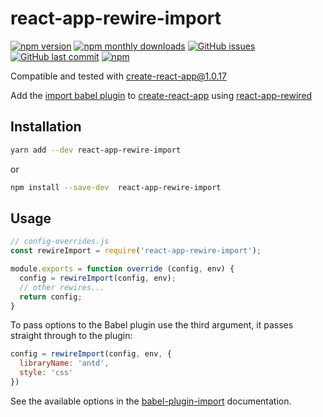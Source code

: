 # react-app-rewire-import
[![npm version](https://img.shields.io/npm/v/react-app-rewire-import.svg)](https://www.npmjs.com/package/react-app-rewire-import)
[![npm monthly downloads](https://img.shields.io/npm/dm/react-app-rewire-import.svg)](https://www.npmjs.com/package/react-app-rewire-import)
[![GitHub issues](https://img.shields.io/github/issues/brianveltman/react-app-rewire-import.svg)](https://github.com/brianveltman/react-app-rewire-import/issues)
[![GitHub last commit](https://img.shields.io/github/last-commit/brianveltman/react-app-rewire-import.svg)](https://github.com/brianveltman/react-app-rewire-import)
[![npm](https://img.shields.io/npm/l/react-app-rewire-import.svg)](https://www.npmjs.com/package/react-app-rewire-import)

Compatible and tested with [create-react-app@1.0.17](https://github.com/facebookincubator/create-react-app)

Add the [import babel plugin](https://github.com/ant-design/babel-plugin-import) to [create-react-app](https://github.com/facebookincubator/create-react-app) using [react-app-rewired](https://github.com/timarney/react-app-rewired)

## Installation

```sh
yarn add --dev react-app-rewire-import
```

or

```sh
npm install --save-dev  react-app-rewire-import
```

## Usage

```js
// config-overrides.js
const rewireImport = require('react-app-rewire-import');

module.exports = function override (config, env) {
  config = rewireImport(config, env);
  // other rewires...
  return config;
}
```

To pass options to the Babel plugin use the third argument, it passes straight through to the plugin:

```js
config = rewireImport(config, env, {
  libraryName: 'antd',
  style: 'css'
})
```
See the available options in the [babel-plugin-import](https://github.com/ant-design/babel-plugin-import) documentation.